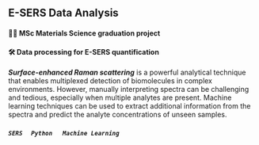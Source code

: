 ## E-SERS Data Analysis
#### 🧑🏻 MSc Materials Science graduation project
#### 🛠 Data processing for E-SERS quantification
*__Surface-enhanced Raman scattering__* is a powerful analytical technique that enables multiplexed detection of biomolecules in complex environments. However, manually interpreting spectra can be challenging and tedious, especially when multiple analytes are present. Machine learning techniques can be used to extract additional information from the spectra and predict the analyte concentrations of unseen samples.
##### `SERS` &emsp;`Python` &emsp; `Machine Learning` 

